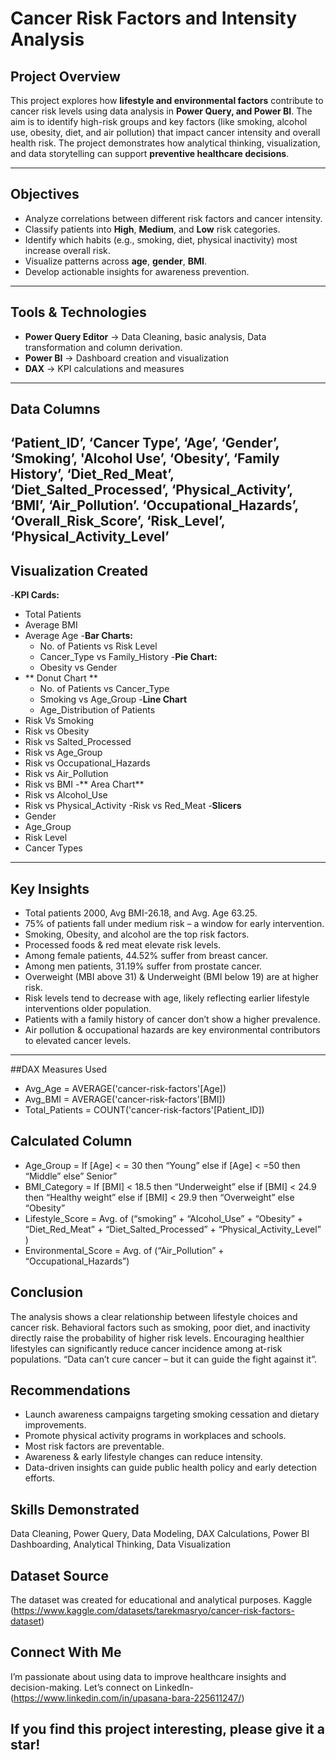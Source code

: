 # Cancer Risk Factors and Intensity Analysis

## Project Overview
This project explores how **lifestyle and environmental factors** contribute to cancer risk levels using data analysis in **Power Query, and Power BI**.
The aim is to identify high-risk groups and key factors (like smoking, alcohol use, obesity, diet, and air pollution) that impact cancer intensity and overall health risk.
The project demonstrates how analytical thinking, visualization, and data storytelling can support **preventive healthcare decisions**.

--------------
## Objectives
-	Analyze correlations between different risk factors and cancer intensity.
-	Classify patients into **High**, **Medium**, and **Low** risk categories.
-	Identify which habits (e.g., smoking, diet, physical inactivity) most increase overall risk.
-	Visualize patterns across **age**, **gender**, **BMI**.
-	Develop actionable insights for awareness prevention.
-------------
## Tools & Technologies
-	**Power Query Editor** -> Data Cleaning, basic analysis, Data transformation and column derivation.
-	**Power BI** -> Dashboard creation and visualization
-	**DAX** -> KPI calculations and measures
------
## Data Columns
‘Patient_ID’, ‘Cancer Type’, ‘Age’, ‘Gender’, ‘Smoking’, 'Alcohol Use’, ‘Obesity’, ‘Family History’,
‘Diet_Red_Meat’, ‘Diet_Salted_Processed’, ‘Physical_Activity’, ‘BMI’, ‘Air_Pollution’.
‘Occupational_Hazards’, ‘Overall_Risk_Score’, ‘Risk_Level’, ‘Physical_Activity_Level’
--------
## Visualization Created
-**KPI Cards:**
  - Total Patients
  - Average BMI
 - Average Age
-**Bar Charts:**
    - No. of Patients vs Risk Level
   - Cancer_Type vs Family_History
-**Pie Chart:**
    - Obesity vs Gender
- ** Donut Chart **
   - No. of Patients vs Cancer_Type
  - Smoking vs Age_Group
-**Line Chart**
  - Age_Distribution of Patients
 - Risk Vs Smoking
- Risk vs Obesity 
- Risk vs Salted_Processed
- Risk vs Age_Group
- Risk vs Occupational_Hazards
- Risk vs Air_Pollution
- Risk vs BMI
-** Area Chart**
- Risk vs Alcohol_Use
- Risk vs Physical_Activity
-Risk vs Red_Meat
-**Slicers**
- Gender
- Age_Group
- Risk Level
- Cancer Types
---
## Key Insights 
-	Total patients 2000, Avg BMI-26.18, and Avg. Age 63.25.
-	75% of patients fall under medium risk – a window for early intervention.
-	Smoking, Obesity, and alcohol are the top risk factors.
-	Processed foods & red meat elevate risk levels.
-	Among female patients, 44.52% suffer from breast cancer.
-	Among men patients, 31.19% suffer from prostate cancer.
-	Overweight (MBI above 31) & Underweight (BMI below 19) are at higher risk.
-	Risk levels tend to decrease with age, likely reflecting earlier lifestyle interventions older population.
-	Patients with a family history of cancer don’t show a higher prevalence.
-	Air pollution & occupational hazards are key environmental contributors to elevated cancer levels.
----
##DAX Measures Used 
-	Avg_Age = AVERAGE('cancer-risk-factors'[Age])
-	Avg_BMI = AVERAGE('cancer-risk-factors'[BMI])
-	Total_Patients = COUNT('cancer-risk-factors'[Patient_ID])


## Calculated Column
-	Age_Group = If [Age] < = 30 then “Young” else if [Age] < =50 then “Middle” else” Senior”
-	BMI_Category = If [BMI] < 18.5 then “Underweight” else if [BMI] < 24.9 then “Healthy weight” else if [BMI] < 29.9 then “Overweight” else “Obesity”
-	Lifestyle_Score = Avg. of (“smoking” + “Alcohol_Use” + “Obesity” + “Diet_Red_Meat” + “Diet_Salted_Processed” + “Physical_Activity_Level” )
-	Environmental_Score = Avg. of (“Air_Pollution” + “Occupational_Hazards”)


## Conclusion
 The analysis shows a clear relationship between lifestyle choices and cancer risk.
Behavioral factors such as smoking, poor diet, and inactivity directly raise the probability of higher risk levels. Encouraging healthier lifestyles can significantly reduce cancer incidence among at-risk populations.
“Data can’t cure cancer – but it can guide the fight against it”.

## Recommendations
-	Launch awareness campaigns targeting smoking cessation and dietary improvements.
-	Promote physical activity programs in workplaces and schools.
-	Most risk factors are preventable.
-	Awareness & early lifestyle changes can reduce intensity.
-	Data-driven insights can guide public health policy and early detection efforts.
## Skills Demonstrated
Data Cleaning, Power Query, Data Modeling, DAX Calculations, Power BI Dashboarding, Analytical Thinking, Data Visualization
## Dataset Source
The dataset was created for educational and analytical purposes.
Kaggle (https://www.kaggle.com/datasets/tarekmasryo/cancer-risk-factors-dataset)
## Connect With Me
I’m passionate about using data to improve healthcare insights and decision-making.
Let’s connect on LinkedIn- (https://www.linkedin.com/in/upasana-bara-225611247/)
## If you find this project interesting, please give it a star!

